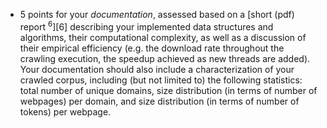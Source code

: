 - 5 points for your *documentation*, assessed based on a [short (pdf) report $^6$][6] describing your implemented data structures and algorithms, their computational complexity, as well as a discussion of their empirical efficiency (e.g. the download rate throughout the crawling execution, the speedup achieved as new threads are added). Your documentation should also include a characterization of your crawled corpus, including (but not limited to) the following statistics: total number of unique domains, size distribution (in terms of number of webpages) per domain, and size distribution (in terms of number of tokens) per webpage.
